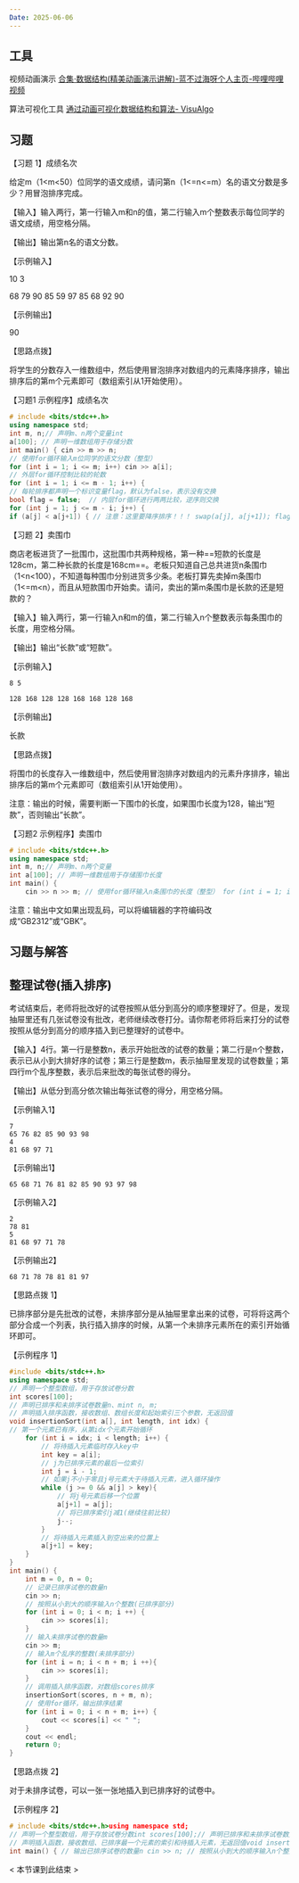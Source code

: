 ```yaml
---
Date: 2025-06-06
---
```


## 工具 

视频动画演示
[合集·数据结构(精美动画演示讲解)-蓝不过海呀个人主页-哔哩哔哩视频](https://space.bilibili.com/401399175/lists/3102780?type=season)

算法可视化工具
[通过动画可视化数据结构和算法- VisuAlgo](https://visualgo.net/zh)

## 习题



【习题 1】成绩名次

给定m（1<m<50）位同学的语文成绩，请问第n（1<=n<=m）名的语文分数是多少？用冒泡排序完成。

【输入】输入两行，第一行输入m和n的值，第二行输入m个整数表示每位同学的语文成绩，用空格分隔。

【输出】输出第n名的语文分数。

【示例输入】

10 3

68 79 90 85 59 97 85 68 92 90

【示例输出】

90

【思路点拨】

将学生的分数存入一维数组中，然后使用冒泡排序对数组内的元素降序排序，输出排序后的第m个元素即可（数组索引从1开始使用）。

【习题1 示例程序】成绩名次

```cpp
# include <bits/stdc++.h>
using namespace std;
int m, n;// 声明m、n两个变量int
a[100]; // 声明一维数组用于存储分数
int main() { cin >> m >> n; 
// 使用for循环输入m位同学的语文分数（整型） 
for (int i = 1; i <= m; i++) cin >> a[i]; 
// 外层for循环控制比较的轮数 
for (int i = 1; i <= m - 1; i++) {  
// 每轮排序都声明一个标识变量flag，默认为false，表示没有交换  
bool flag = false;  // 内层for循环进行两两比较，逆序则交换  
for (int j = 1; j <= m - i; j++) {
if (a[j] < a[j+1]) { // 注意：这里要降序排序！！！ swap(a[j], a[j+1]); flag = true; // 如果有交换操作，将flag设为true}  }  // 如果这一轮没有做任何交换，就停止排序  if (!flag) break; } // 输出第n名的分数（因为数组索引从1开始使用，这里直接使用n即可） cout << a[n] << endl; return 0;}
```

  

  

【习题 2】卖围巾

商店老板进货了一批围巾，这批围巾共两种规格，第一种==短款的长度是128cm，第二种长款的长度是168cm==。老板只知道自己总共进货n条围巾（1<n<100），不知道每种围巾分别进货多少条。老板打算先卖掉m条围巾（1<=m<n），而且从短款围巾开始卖。请问，卖出的第m条围巾是长款的还是短款的？

【输入】输入两行，第一行输入n和m的值，第二行输入n个整数表示每条围巾的长度，用空格分隔。

【输出】输出“长款”或“短款”。

【示例输入】

```
8 5

128 168 128 128 168 168 128 168
```

【示例输出】

长款

【思路点拨】

将围巾的长度存入一维数组中，然后使用冒泡排序对数组内的元素升序排序，输出排序后的第m个元素即可（数组索引从1开始使用）。

注意：输出的时候，需要判断一下围巾的长度，如果围巾长度为128，输出“短款”，否则输出“长款”。

【习题2 示例程序】卖围巾

```cpp
# include <bits/stdc++.h>
using namespace std;
int m, n;// 声明m、n两个变量
int a[100]; // 声明一维数组用于存储围巾长度
int main() { 
	cin >> n >> m; // 使用for循环输入n条围巾的长度（整型） for (int i = 1; i <= n; i++) cin >> a[i]; // 外层for循环控制比较的轮数 for (int i = 1; i <= n - 1; i++) {  // 每轮排序都声明一个标识变量flag，默认为false，表示没有交换  bool flag = false;  // 内层for循环进行两两比较，逆序则交换  for (int j = 1; j <= n - i; j++) {if (a[j] > a[j+1]) { // 注意：这里要升序排序！！！ swap(a[j], a[j+1]); flag = true; // 如果有交换操作，将flag设为true}  }  // 如果这一轮没有做任何交换，就停止排序  if (!flag) break; } // 输出卖出的第m条毛巾的款式（因为数组索引从1开始使用，这里直接使用n即可） if (a[m] == 128) cout << "短款" << endl; else cout << "长款" << endl; return 0;}
```

注意：输出中文如果出现乱码，可以将编辑器的字符编码改成“GB2312”或“GBK”。

  

  
## 习题与解答

  
## 整理试卷(插入排序)

考试结束后，老师将批改好的试卷按照从低分到高分的顺序整理好了。但是，发现抽屉里还有几张试卷没有批改，老师继续改卷打分。请你帮老师将后来打分的试卷按照从低分到高分的顺序插入到已整理好的试卷中。

【输入】4行。第一行是整数n，表示开始批改的试卷的数量；第二行是n个整数，表示已从小到大排好序的试卷；第三行是整数m，表示抽屉里发现的试卷数量；第四行m个乱序整数，表示后来批改的每张试卷的得分。

【输出】从低分到高分依次输出每张试卷的得分，用空格分隔。

【示例输入1】

```plain
7
65 76 82 85 90 93 98 
4
81 68 97 71
```

【示例输出1】

```plain
65 68 71 76 81 82 85 90 93 97 98 
```


【示例输入2】

```plain
2
78 81
5
81 68 97 71 78
```

【示例输出2】

```plain
68 71 78 78 81 81 97
```



【思路点拨 1】

已排序部分是先批改的试卷，未排序部分是从抽屉里拿出来的试卷，可将将这两个部分合成一个列表，执行插入排序的时候，从第一个未排序元素所在的索引开始循环即可。

【示例程序 1】

```cpp
#include <bits/stdc++.h>
using namespace std;
// 声明一个整型数组，用于存放试卷分数
int scores[100];
// 声明已排序和未排序试卷数量n、mint n, m;
// 声明插入排序函数，接收数组、数组长度和起始索引三个参数，无返回值
void insertionSort(int a[], int length, int idx) { 
// 第一个元素已有序，从第idx个元素开始循环 
	for (int i = idx; i < length; i++) {  
		// 将待插入元素临时存入key中  
		int key = a[i];  
		// j为已排序元素的最后一位索引  
		int j = i - 1;  
		// 如果j不小于零且j号元素大于待插入元素，进入循环操作  
		while (j >= 0 && a[j] > key){
			// 将j号元素后移一个位置
			a[j+1] = a[j];
			// 将已排序索引j减1(继续往前比较)
			j--;  
		}  
		// 将待插入元素插入到空出来的位置上  
		a[j+1] = key; 
	}
}
int main() {
	int m = 0, n = 0;
	// 记录已排序试卷的数量n 
	cin >> n; 
	// 按照从小到大的顺序输入n个整数(已排序部分) 
	for (int i = 0; i < n; i ++) {
		cin >> scores[i];
	} 
	// 输入未排序试卷的数量m 
	cin >> m; 
	// 输入m个乱序的整数(未排序部分) 
	for (int i = n; i < n + m; i ++){
		cin >> scores[i];  
	}
	// 调用插入排序函数，对数组scores排序 
	insertionSort(scores, n + m, n); 
	// 使用for循环，输出排序结果 
	for (int i = 0; i < n + m; i++) {  
		cout << scores[i] << " "; 
	} 
	cout << endl; 
	return 0;
}
```

  

【思路点拨 2】

对于未排序试卷，可以一张一张地插入到已排序好的试卷中。

【示例程序 2】

```cpp
# include <bits/stdc++.h>using namespace std;
// 声明一个整型数组，用于存放试卷分数int scores[100];// 声明已排序和未排序试卷数量n、mint n, m;
// 声明插入函数，接收数组、已排序最一个元素的索引和待插入元素，无返回值void insertion(int a[], int j, int key) { // 如果j不小于零且j号元素大于待插入元素，进入循环操作 while (j >= 0 && a[j] > key){  // 将j号元素后移一个位置  a[j+1] = a[j];  // 将已排序索引j减1(继续往前比较)  j--; } // 将待插入元素插入到空出来的位置上 a[j+1] = key;}
int main() { // 输出已排序试卷的数量n cin >> n; // 按照从小到大的顺序输入n个整数(已排序部分) for (int i = 0; i < n; i ++) cin >> scores[i]; // 输入未排序试卷的数量m cin >> m; // 声明已排序元素最后一个索引j和待插入元素key int j, key; // 输入m个乱序的整数(未排序部分) for (int i = 0; i < m; i ++) {  // 计算已排序元素最后一个索引  j = n + i - 1;  // 输入带插入元素  cin >> key;  // 调用插入函数，将当前元素插入到已排序元素中  insertion(scores, j, key); } // 使用fro循环，输出排序结果 for (int i = 0; i < n + m; i++) {  cout << scores[i] << " "; } cout << endl; return 0;}
```

  

  

< 本节课到此结束 >

  